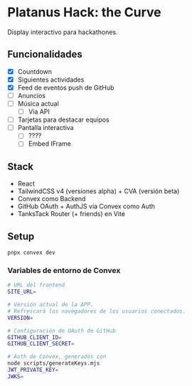 # Platanus Hack: the Curve

Display interactivo para hackathones.

## Funcionalidades

- [x] Countdown
- [x] Siguientes actividades
- [x] Feed de eventos push de GitHub
- [ ] Anuncios
- [ ] Música actual
  - [ ] Via API
- [ ] Tarjetas para destacar equipos
- [ ] Pantalla interactiva
  - [ ] ????
  - [ ] Embed IFrame

## Stack

- React
- TailwindCSS v4 (versiones alpha) + CVA (versión beta)
- Convex como Backend
- GitHub OAuth + AuthJS via Convex como Auth
- TanksTack Router (+ friends) en Vite

## Setup

```
pnpx convex dev
```

### Variables de entorno de Convex

```sh
# URL del frontend
SITE_URL=

# Versión actual de la APP.
# Refrescará los navegadores de los usuarios conectados.
VERSION=

# Configuración de OAuth de GitHub
GITHUB_CLIENT_ID=
GITHUB_CLIENT_SECRET=

# Auth de Convex, generados con
node scripts/generateKeys.mjs
JWT_PRIVATE_KEY=
JWKS=
```
